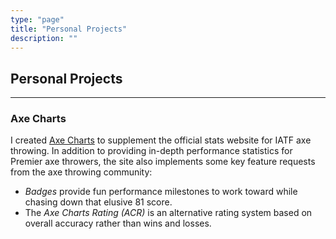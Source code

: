 ```yaml
---
type: "page"
title: "Personal Projects"
description: ""
---
```


## Personal Projects

---

### Axe Charts

I created [Axe Charts](https://axecharts.com) to supplement the official stats website for IATF axe throwing. In addition to providing in-depth performance statistics for Premier axe throwers, the site also implements some key feature requests from the axe throwing community:

- *Badges* provide fun performance milestones to work toward while chasing down that elusive 81 score.
- The *Axe Charts Rating (ACR)* is an alternative rating system based on overall accuracy rather than wins and losses.